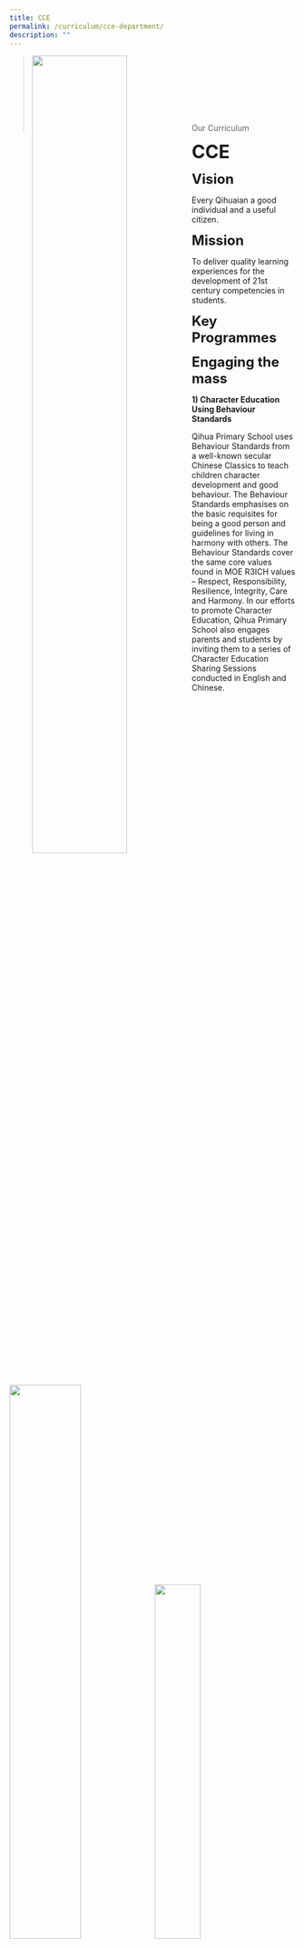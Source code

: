 ```yaml
---
title: CCE
permalink: /curriculum/cce-department/
description: ""
---
```

><img src="images/Curriculum/Picture-3-min.jpg"  
     style="width:60%"
			align="left"><br><br><br><br><br><br><br>
>Our Curriculum

**<font size=6>CCE</font>**

**<font size=5>Vision</font>**

Every Qihuaian a good individual and a useful citizen.

**<font size=5>Mission</font>**


To deliver quality learning experiences for the development of 21st century competencies in students.

**<font size=5>Key Programmes</font>**

**<font size=5>Engaging the mass</font>**


**1) Character Education Using Behaviour Standards**

Qihua Primary School uses Behaviour Standards from a well-known secular Chinese Classics to teach children character development and good behaviour. The Behaviour Standards emphasises on the basic requisites for being a good person and guidelines for living in harmony with others. The Behaviour Standards cover the same core values found in MOE R3ICH values – Respect, Responsibility, Resilience, Integrity, Care and Harmony. In our efforts to promote Character Education, Qihua Primary School also engages parents and students by inviting them to a series of Character Education Sharing Sessions conducted in English and Chinese.

<img src="/images/Curriculum/CCE/CCE%201.jpeg"  
     style="width:50%">
<img src="/images/Curriculum/CCE/CCE%202.jpeg"  
     style="width:40%">


**2) Start It Right**

Start It Right is our school-based Character and Citizenship Education programme. The packages are created in-house and activities include lessons which help students to understand the National anthem and pledge, the school’s mission, vision and values and school and class rules. The other activities address issues such as transition from holidays to school, positive affirmations, student leadership training and gathering of information about students’ well-being. In addition, teachers bond with students during interaction activities.

The first day of the term is set aside for teachers to set the tone for joyful learning and creating a caring and safe environment for both teachers and students. The programme provides quality interaction time between form teachers and students. It also enables teachers to observe and assess their students’ behaviour and use “teachable moments” to impart values and SEL skills (self-awareness, self-management, social awareness, relationship management & responsible decision-making) in them.

![](/images/Curriculum/CCE/CCE%203.jpg)
![](/images/Curriculum/CCE/CCE%204.jpg)
![](/images/Curriculum/CCE/CCE%205.jpeg)
![](/images/Curriculum/CCE/CCE%206.jpeg)

**3) End It Well**

End It Well includes an end-of-school-year party as a celebration of a community of learners who have grown into a cohesive classroom team. It is a fun and meaningful way to wrap the year as students have spent a lot of time together and every class has developed a distinct group personality. Students and teachers party with food, share their feelings and relive favourite memories with one another.

![](/images/Curriculum/CCE/CCE%207.jpeg)
![](/images/Curriculum/CCE/CCE%208.jpeg)
![](/images/Curriculum/CCE/CCE%209.jpeg)

**<font size=5>Enabling budding learners</font>**

**1) Care For Buddy**

To help our Primary 1 students to adapt to primary school life, each Primary 1 student is assigned to a Primary 4 buddy. Care for Buddy provides a platform for our Primary 4 students to practise care for their juniors as well as develop their leadership skills. At the same time, the Primary 4 students could also develop social awareness and demonstrate interpersonal skills to build and maintain positive relationships with others.

![](/images/Curriculum/CCE/CCE%2010.jpeg)
![](/images/Curriculum/CCE/CCE%2011.jpeg)

**2) HatBITS**

In Qihua, we always believe in establishing rules and routines as this encourages positive behaviours. This is done by enforcing consistency through role-modelling and guiding by the adults in school. We have a structure in place to mindfully teach, practise and reinforce habits. Some of the focuses include greeting, movement, self-management, time management, behavourial standards etc. Curriculum time is factored into the timetable of our Primary 1 to 3 students to teach these focuses explicitly and students get to reflect on their own progress through a semestral self-assessment.

**<font size=5>Enriching the learning experiences</font>**

**1) Overseas Learning Experiences (OLE)**

Overseas Learning Journeys are organised to broaden our students’ global vision and develop their understanding and appreciation of what they have in Singapore. Going overseas without their parents will promote team bonding among the participants and enable them to develop independence, resilience and adaptability.

![](/images/Curriculum/CCE/CCE%2012.jpeg)
![](/images/Curriculum/CCE/CCE%2013.jpeg)
![](/images/Curriculum/CCE/CCE%2014.jpeg)
![](/images/Curriculum/CCE/CCE%2015.jpeg)

**2) International Collaborative Classrooms Project (ICCP)**

Globalisation and technological advancements are some of the key driving forces of the future. Qihua Primary School is committed to help its students develop the necessary competencies to thrive in a fast-changing world. Hence, our collaboration with Higashidai Elementary School provides our students with opportunities to communicate effectively and forge global friendships with peers though technology.

![](/images/Curriculum/CCE/CCE%2016.jpeg)

**3) Distribution Events**

As part of our outreach efforts to our community, we collaborate with the Woodlands Community Centre on two distribution events – Mandarin Orange and National Day Distributions. Through these events, our students learn to demonstrate the importance of caring, sharing and giving. Students are also given the opportunities to understand the community better and build relationships with people around them.

![](/images/Curriculum/CCE/CCE%2017.jpeg)
![](/images/Curriculum/CCE/CCE%2018.jpeg)